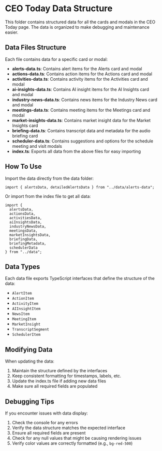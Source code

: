 # CEO Today Data Structure

This folder contains structured data for all the cards and modals in the CEO Today page. The data is organized to make debugging and maintenance easier.

## Data Files Structure

Each file contains data for a specific card or modal:

- **alerts-data.ts**: Contains alert items for the Alerts card and modal
- **actions-data.ts**: Contains action items for the Actions card and modal
- **activities-data.ts**: Contains activity items for the Activities card and modal
- **ai-insights-data.ts**: Contains AI insight items for the AI Insights card and modal
- **industry-news-data.ts**: Contains news items for the Industry News card and modal
- **meetings-data.ts**: Contains meeting items for the Meetings card and modal
- **market-insights-data.ts**: Contains market insight data for the Market Insights card
- **briefing-data.ts**: Contains transcript data and metadata for the audio briefing card
- **scheduler-data.ts**: Contains suggestions and options for the schedule meeting and visit modals
- **index.ts**: Exports all data from the above files for easy importing

## How To Use

Import the data directly from the data folder:

```tsx
import { alertsData, detailedAlertsData } from "../data/alerts-data";
```

Or import from the index file to get all data:

```tsx
import { 
  alertsData, 
  actionsData, 
  activitiesData,
  aiInsightsData,
  industryNewsData,
  meetingsData,
  marketInsightsData,
  briefingData,
  briefingMetadata,
  schedulerData
} from "../data";
```

## Data Types

Each data file exports TypeScript interfaces that define the structure of the data:

- `AlertItem`
- `ActionItem`
- `ActivityItem`
- `AIInsightItem`
- `NewsItem`
- `MeetingItem`
- `MarketInsight`
- `TranscriptSegment`
- `SchedulerItem`

## Modifying Data

When updating the data:

1. Maintain the structure defined by the interfaces
2. Keep consistent formatting for timestamps, labels, etc.
3. Update the index.ts file if adding new data files
4. Make sure all required fields are populated

## Debugging Tips

If you encounter issues with data display:

1. Check the console for any errors
2. Verify the data structure matches the expected interface
3. Ensure all required fields are present
4. Check for any null values that might be causing rendering issues
5. Verify color values are correctly formatted (e.g., `bg-red-500`)